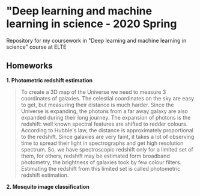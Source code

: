 # "Deep learning and machine learning in science - 2020 Spring
Repository for my coursework in "Deep learning and machine learning in science" course at ELTE  
## Homeworks
**1. Photometric redshift estimation**
> To create a 3D map of the Universe we need to measure 3 coordinates of galaxies. The celestial coordinates on the sky are easy to get, but measuring their distance is much harder. Since the Universe is expanding, the photons from a far away galaxy are also expanded during their long journey. The expansion of photons is the redshift: well known spectral features are shifted to redder colours. According to Hubble's law, the distance is approximately proportional to the redshift.
Since galaxies are very faint, it takes a lot of observing time to spread their light in spectrographs and get high resolution spectrum. So, we have spectroscopic redshift only for a limited set of them, for others, redshift may be estimated form broadband photometry, the brightness of galaxies took by few colour filters. Estimating the redshift from this limited set is called photometric redshift estimation.  

**2. Mosquito image classification**

